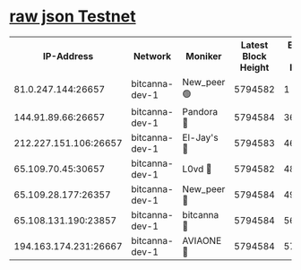 [raw json Testnet](https://rpc-check.bcat.stavr.tech/bcat/rpc-bcat-result.json)
=


<table><tr><th>IP-Address</th><th>Network</th><th>Moniker</th><th>Latest Block Height</th><th>Earliest Block Height</th><th>Catching Up</th><th>Tx Index</th><th>Voting Power</th><th>Scan Time</th></tr><tr><td>81.0.247.144:26657</td><td>bitcanna-dev-1</td><td>New_peer 🟢</td><td>5794582</td><td>1</td><td>False</td><td>on</td><td>0</td><td>2024-01-02T17:12:34.442374054UTC</td></tr><tr><td>144.91.89.66:26657</td><td>bitcanna-dev-1</td><td>Pandora 🔴</td><td>5794584</td><td>3675711</td><td>False</td><td>on</td><td>2096387</td><td>2024-01-02T17:12:44.494247853UTC</td></tr><tr><td>212.227.151.106:26657</td><td>bitcanna-dev-1</td><td>El-Jay's 🔴</td><td>5794583</td><td>4670391</td><td>False</td><td>on</td><td>2218164</td><td>2024-01-02T17:12:41.274570629UTC</td></tr><tr><td>65.109.70.45:30657</td><td>bitcanna-dev-1</td><td>L0vd 🔴</td><td>5794582</td><td>4828155</td><td>False</td><td>on</td><td>7920</td><td>2024-01-02T17:12:34.784675699UTC</td></tr><tr><td>65.109.28.177:26357</td><td>bitcanna-dev-1</td><td>New_peer 🔴</td><td>5794584</td><td>4952911</td><td>False</td><td>on</td><td>2237067</td><td>2024-01-02T17:12:41.692166914UTC</td></tr><tr><td>65.108.131.190:23857</td><td>bitcanna-dev-1</td><td>bitcanna 🔴</td><td>5794584</td><td>5694584</td><td>False</td><td>off</td><td>82368</td><td>2024-01-02T17:12:42.037541060UTC</td></tr><tr><td>194.163.174.231:26667</td><td>bitcanna-dev-1</td><td>AVIAONE 🔴</td><td>5794584</td><td>5783041</td><td>False</td><td>on</td><td>1949865</td><td>2024-01-02T17:12:46.894775409UTC</td></tr></table>